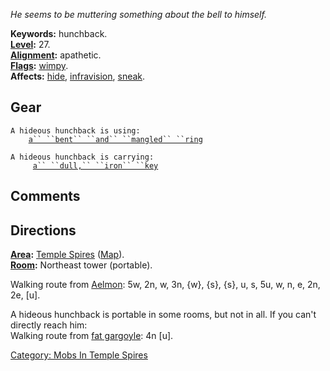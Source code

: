 *He seems to be muttering something about the bell to himself.*

**Keywords:** hunchback.  
**[Level](Level "wikilink"):** 27.  
**[Alignment](Alignment "wikilink"):** apathetic.  
**[Flags](:Category:_Mob_Types "wikilink"):**
[wimpy](Wimpy_Mobs "wikilink").  
**Affects:** [hide](Hide "wikilink"),
[infravision](Infravision "wikilink"), [sneak](Sneak "wikilink").  

## Gear

`A hideous hunchback is using:`  
<worn on finger>`    `[`a`` ``bent`` ``and`` ``mangled`` ``ring`](Bent_And_Mangled_Ring "wikilink")

`A hideous hunchback is carrying:`  
`     `[`a`` ``dull,`` ``iron`` ``key`](Dull,_Iron_Key "wikilink")`              `

## Comments

## Directions

**[Area](:Category:_Areas "wikilink"):** [Temple
Spires](:Category:_Temple_Spires "wikilink")
([Map](Temple_Spires_Map "wikilink")).  
**[Room](:Category:_Rooms "wikilink"):** Northeast tower (portable).

Walking route from [Aelmon](Aelmon "wikilink"): 5w, 2n, w, 3n, {w}, {s},
{s}, u, s, 5u, w, n, e, 2n, 2e, \[u\].

A hideous hunchback is portable in some rooms, but not in all. If you
can't directly reach him:  
Walking route from [fat gargoyle](Fat_Gargoyle "wikilink"): 4n \[u\].

[Category: Mobs In Temple
Spires](Category:_Mobs_In_Temple_Spires "wikilink")

